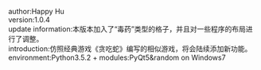 author:Happy Hu  
version:1.0.4  
update information:本版本加入了“毒药”类型的格子，并且对一些程序的布局进行了调整。  
introduction:仿照经典游戏《贪吃蛇》编写的相似游戏，将会陆续添加新功能。  
environment:Python3.5.2 + modules:PyQt5&random on Windows7